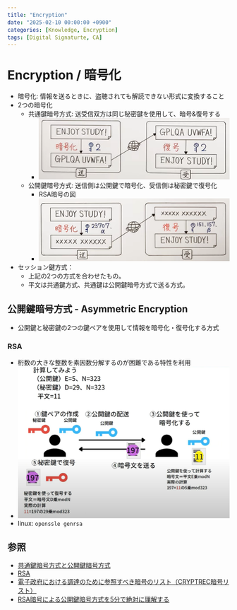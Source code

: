 ```yaml
---
title: "Encryption"
date: "2025-02-10 00:00:00 +0900"
categories: [Knowledge, Encryption]
tags: [Digital Signaturte, CA]
---
```


# Encryption / 暗号化

- 暗号化: 情報を送るときに、盗聴されても解読できない形式に変換すること
- 2つの暗号化
  - 共通鍵暗号方式: 送受信双方は同じ秘密鍵を使用して、暗号&復号する
    - ![alt text](../assets/images/Screenshot_2025-02-10_204249.png)
  - 公開鍵暗号方式: 送信側は公開鍵で暗号化、受信側は秘密鍵で復号化
    - RSA暗号の図
    - ![alt text](../assets/images/Screenshot_2025-02-10_204709.png)
- セッション鍵方式：
  - 上記の2つの方式を合わせたもの。
  - 平文は共通鍵方式、共通鍵は公開鍵暗号方式で送る方式。

## 公開鍵暗号方式 -  Asymmetric Encryption

- 公開鍵と秘密鍵の2つの鍵ペアを使用して情報を暗号化・復号化する方式

### RSA

- 桁数の大きな整数を素因数分解するのが困難である特性を利用
- ![alt text](../assets/images/Screenshot_2025-02-11_133632.png)
- linux: `openssle genrsa`

## 参照

- [共通鍵暗号方式と公開鍵暗号方式](https://www.youtube.com/watch?v=BbuGVf_oNSc)
- [RSA](https://www.youtube.com/watch?v=FmoOn5HFNx4)
- [電子政府における調達のために参照すべき暗号のリスト（CRYPTREC暗号リスト）](https://www.cryptrec.go.jp/list/cryptrec-ls-0001-2022r1.pdf)
- [RSA暗号による公開鍵暗号方式を5分で絶対に理解する](https://www.youtube.com/watch?v=CUhDu5praMQ)